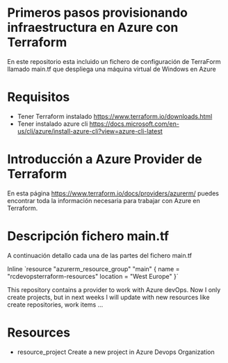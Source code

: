 # Primeros pasos provisionando infraestructura en Azure con Terraform

En este repositorio esta incluido un fichero de configuración de TerraForm llamado main.tf que despliega una máquina virtual de Windows en Azure

# Requisitos
- Tener Terraform instalado https://www.terraform.io/downloads.html
- Tener instalado azure cli https://docs.microsoft.com/en-us/cli/azure/install-azure-cli?view=azure-cli-latest

# Introducción a Azure Provider de Terraform

En esta página https://www.terraform.io/docs/providers/azurerm/ puedes encontrar toda la información necesaria para trabajar con Azure en Terraform. 

# Descripción fichero main.tf

A continuación detallo cada una de las partes del fichero main.tf

Inline `resource "azurerm_resource_group" "main" {
  name     = "rcdevopsterraform-resources"
  location = "West Europe"
}´



This repository contains a provider to work with Azure devOps. Now I only create projects, but in next weeks I will update with new resources like create repositories, work items ...  
# Resources

- resource_project
   Create a new project in Azure Devops Organization
